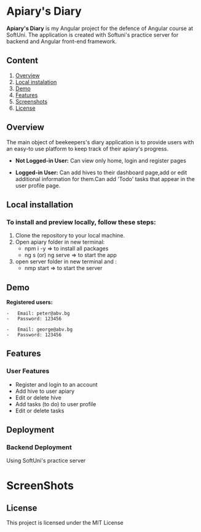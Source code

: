 # Apiary's Diary

**Apiary's Diary** is my Angular project for the defence of Angular course at SoftUni. The application is created with Softuni's practice server for backend and Angular front-end framework.

## Content

1. [Overview](#overview)
2. [Local instalation](#local-instalation)
3. [Demo](#demo)
4. [Features](#features)
5. [Screenshots](#screenshots)
6. [License](#license)

## Overview

The main object of beekeepers's diary application is to provide users with an easy-to use platform to keep track of their apiary's progress.

-   **Not Logged-in User:** Can view only home, login and register pages

-   **Logged-in User:** Can add hives to their dashboard page,add or edit additional information for them.Can add 'Todo' tasks that appear in the user profile page.

## Local installation

### To install and preview locally, follow these steps:

1. Clone the repository to your local machine.
2. Open apiary folder in new terminal:
    - npm i -y => to install all packages
    - ng s (or) ng serve => to start the app
3. open server folder in new terminal and :
    - nmp start => to start the server

## Demo

**Registered users:**

    -   Email: peter@abv.bg
    -   Password: 123456

    -   Email: george@abv.bg
    -   Password: 123456

## Features

### User Features

-   Register and login to an account
-   Add hive to user apiary
-   Edit or delete hive
-   Add tasks (to do) to user profile
-   Edit or delete tasks

## Deployment

### Backend Deployment

Using SoftUni's practice server

# ScreenShots

## License

This project is licensed under the MIT License
